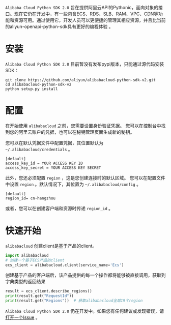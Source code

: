 ```Alibaba Cloud Python SDK 2.0``` 旨在提供阿里云API的Pythonic，面向对象的接口。现在它仍在开发中，有一些包含ECS、RDS、SLB、RAM、VPC、CDN等功能和资源可用。通过使用它，开发人员可以更便捷的管理其相应资源，并且比当前的aliyun-openapi-python-sdk具有更好的编程体验 。


# 安装
```Alibaba Cloud Python SDK 2.0``` 目前暂没有发布pypi版本，只能通过源代码安装SDK：
```
git clone https://github.com/aliyun/alibabacloud-python-sdk-v2.git
cd alibabacloud-python-sdk-v2
python setup.py install
```


# 配置

在开始使用 `alibabacloud` 之前，您需要设置身份验证凭据。
您可以在控制台中找到您的阿里云账户的凭据，也可以在秘钥管理页面生成新的秘钥。

您可以在默认凭据文件中配置凭据，其位置默认为 `~/.alibabacloud/credentials` 。
```
[default]
access_key_id = YOUR ACCESS KEY ID
access_key_secret = YOUR ACCESS KEY SECRET
```
此外，您还必须配置 `region` ，这是您创建连接时的默认区域。
您可以在配置文件中设置 `region` 。默认情况下，其位置为 `~/.alibabacloud/config` 。
```
[default]
region_id= cn-hangzhou
```
或者，您可以在创建客户端和资源时传递 `region_id` 。

# 快速开始

`alibabacloud` 创建client是基于产品的client。
```python
import alibabacloud
# 创建一个基于ECS产品的client
ecs_client = alibabacloud.client(service_name='Ecs')
```
创建基于产品的客户端后，该产品提供的每一个操作都将能够被直接调用，获取到字典类型的返回结果
```python
result = ecs_client.describe_regions()
print(result.get("RequestId"))
print(result.get("Regions"))  # 获取alibabacloud全球19个region
```
```Alibaba Cloud Python SDK 2.0``` 仍在开发中。如果您有任何建议或发现错误，请 [打开一个Issue](https://github.com/aliyun/alibabacloud-python-sdk-v2/issues/new) 。
